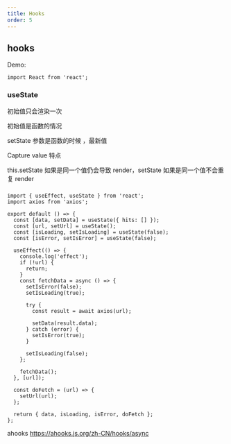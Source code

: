 ```yaml
---
title: Hooks
order: 5
---
```


## hooks

Demo:

```tsx
import React from 'react';
```

### useState

初始值只会渲染一次

初始值是函数的情况

setState 参数是函数的时候 ，最新值

Capture value 特点

this.setState 如果是同一个值仍会导致 render，setState 如果是同一个值不会重复 render

###

```tsx | pure
import { useEffect, useState } from 'react';
import axios from 'axios';

export default () => {
  const [data, setData] = useState({ hits: [] });
  const [url, setUrl] = useState();
  const [isLoading, setIsLoading] = useState(false);
  const [isError, setIsError] = useState(false);

  useEffect(() => {
    console.log('effect');
    if (!url) {
      return;
    }
    const fetchData = async () => {
      setIsError(false);
      setIsLoading(true);

      try {
        const result = await axios(url);

        setData(result.data);
      } catch (error) {
        setIsError(true);
      }

      setIsLoading(false);
    };

    fetchData();
  }, [url]);

  const doFetch = (url) => {
    setUrl(url);
  };

  return { data, isLoading, isError, doFetch };
};
```

ahooks
https://ahooks.js.org/zh-CN/hooks/async

<code src="./hooks/useEffect.tsx"></code>
